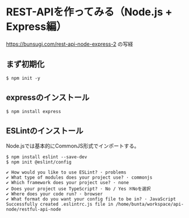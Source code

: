 # REST-APIを作ってみる（Node.js + Express編）
https://bunsugi.com/rest-api-node-express-2 の写経

## まず初期化
```
$ npm init -y
```

## expressのインストール
```
$ npm install express
```

## ESLintのインストール
Node.jsでは基本的にCommonJS形式でインポートする。
```
$ npm install eslint --save-dev 
$ npm init @eslint/config

✔ How would you like to use ESLint? · problems
✔ What type of modules does your project use? · commonjs
✔ Which framework does your project use? · none
✔ Does your project use TypeScript? · No / Yes ※Noを選択
✔ Where does your code run? · browser
✔ What format do you want your config file to be in? · JavaScript
Successfully created .eslintrc.js file in /home/bunta/workspace/api-node/restful-api-node
```

